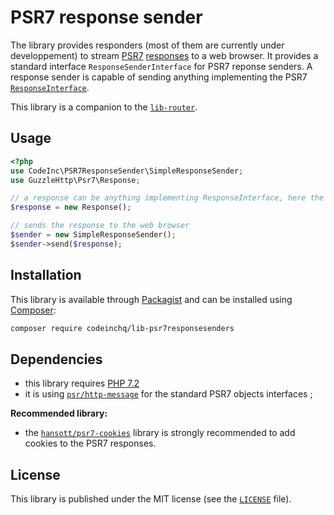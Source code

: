 # PSR7 response sender

The library provides responders (most of them are currently under developpement) to stream [PSR7](https://www.php-fig.org/psr/psr-7/) [responses](https://www.php-fig.org/psr/psr-7/#33-psrhttpmessageresponseinterface) to a web browser. It provides a standard interface `ResponseSenderInterface` for PSR7 reponse senders. A response sender is capable of sending anything implementing the PSR7 [`ResponseInterface`](https://www.php-fig.org/psr/psr-7/#33-psrhttpmessageresponseinterface).
 
This library is a companion to the [`lib-router`](https://github.com/CodeIncHQ/lib-router). 

## Usage

```php
<?php
use CodeInc\PSR7ResponseSender\SimpleResponseSender;
use GuzzleHttp\Psr7\Response;

// a response can be anything implementing ResponseInterface, here the Guzzle implementation
$response = new Response();

// sends the response to the web browser
$sender = new SimpleResponseSender();
$sender->send($response);
```

## Installation

This library is available through [Packagist](https://packagist.org/packages/codeinchq/lib-psr7responsesenders) and can be installed using [Composer](https://getcomposer.org/): 

```bash
composer require codeinchq/lib-psr7responsesenders
```


## Dependencies 

* this library requires [PHP 7.2](http://php.net/releases/7_2_0.php)
* it is using [`psr/http-message`](https://packagist.org/packages/psr/http-message) for the standard PSR7 objects interfaces ;

**Recommended library:**
* the [`hansott/psr7-cookies`](https://packagist.org/packages/hansott/psr7-cookies) library is strongly recommended to add cookies to the PSR7 responses.


## License 
This library is published under the MIT license (see the [`LICENSE`](https://github.com/codeinchq/lib-gui/blob/master/LICENSE) file).


